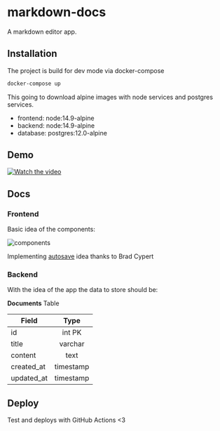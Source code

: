 # markdown-docs
A markdown editor app.

## Installation

The project is build for dev mode via docker-compose

```sh
docker-compose up
```

This going to download alpine images with node services and postgres services.
  -  frontend: node:14.9-alpine
  -  backend: node:14.9-alpine
  -  database: postgres:12.0-alpine
  
## Demo

[![Watch the video](./demo.png)](https://drive.google.com/file/d/18n0puWU0gFQWKtJEGloiZxX_4CfcdMSu/view?usp=sharing)


## Docs

### Frontend 

Basic idea of the components:

![components](./components.png)

Implementing [autosave](https://www.bradcypert.com/autosaving-with-react-hooks/) idea thanks to Brad Cypert

### Backend

With the idea of the app the data to store should be:

**Documents** Table


| Field      | Type      |
| -----------|:---------:|
| id         | int PK    |
| title      | varchar   |
| content    | text      |
| created_at | timestamp |
| updated_at | timestamp |

## Deploy
Test and deploys with GitHub Actions <3

